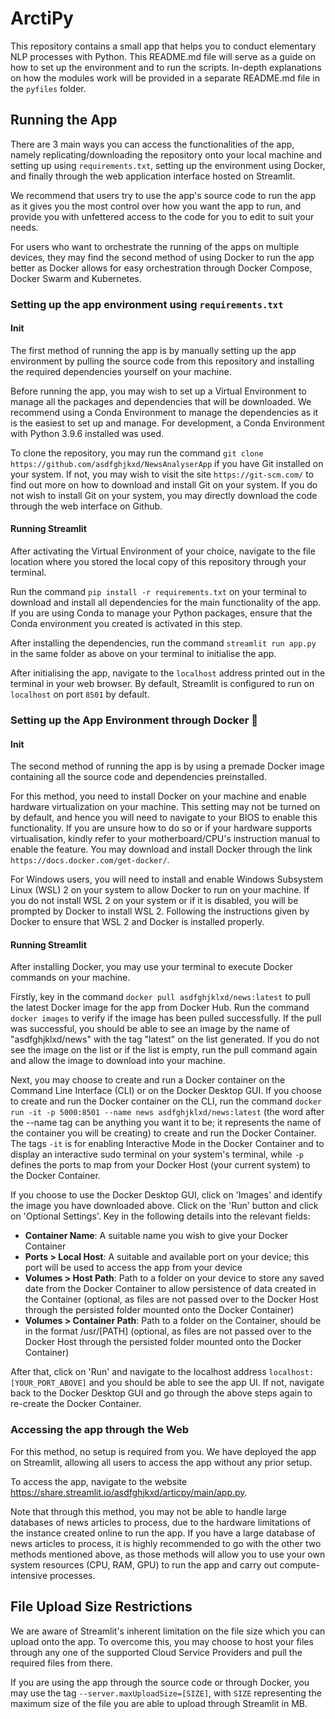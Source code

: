 # ArctiPy
This repository contains a small app that helps you to conduct elementary NLP processes with Python. 
This README.md file will serve as a guide on how to set up the environment and to run the scripts. 
In-depth explanations on how the modules work will be provided in a separate README.md file in 
the `pyfiles` folder.

## Running the App
There are 3 main ways you can access the functionalities of the app, namely replicating/downloading the repository 
onto your local machine and setting up using `requirements.txt`, setting up the environment using Docker, and 
finally through the web application interface hosted on Streamlit. 

We recommend that users try to use the app's source code to run the app as it gives you the most control over how 
you want the app to run, and provide you with unfettered access to the code for you to edit to suit your needs.

For users who want to orchestrate the running of the apps on multiple devices, they may find the second method of 
using Docker to run the app better as Docker allows for easy orchestration through Docker Compose, Docker Swarm and 
Kubernetes.

### Setting up the app environment using `requirements.txt`
#### Init
The first method of running the app is by manually setting up the app environment by pulling the source code from 
this repository and installing the required dependencies yourself on your machine.

Before running the app, you may wish to set up a Virtual Environment to manage all the packages and dependencies that 
will be downloaded. We recommend using a Conda Environment to manage the dependencies as it is the easiest to set up 
and manage. For development, a Conda Environment with Python 3.9.6 installed was used.

To clone the repository, you may run the command `git clone https://github.com/asdfghjkxd/NewsAnalyserApp` if you 
have Git installed on your system. If not, you may wish to visit the site `https://git-scm.com/` to find out more 
on how to download and install Git on your system. If you do not wish to install Git on your system, you may directly 
download the code through the web interface on Github.

#### Running Streamlit
After activating the Virtual Environment of your choice, navigate to the file location where you stored the local copy 
of this repository through your terminal.

Run the command `pip install -r requirements.txt` on your terminal to download and install all dependencies for the 
main functionality of the app. If you are using Conda to manage your Python packages, ensure that the Conda environment 
you created is activated in this step.

After installing the dependencies, run the command `streamlit run app.py` in the same folder as above on your terminal 
to initialise the app.

After initialising the app, navigate to the `localhost` address printed out in the terminal in your web browser.
By default, Streamlit is configured to run on `localhost` on port `8501` by default.

### Setting up the App Environment through Docker 🐳
#### Init
The second method of running the app is by using a premade Docker image containing all the source code and dependencies 
preinstalled.

For this method, you need to install Docker on your machine and enable hardware virtualization on your machine. This 
setting may not be turned on by default, and hence you will need to navigate to your BIOS to enable this functionality. 
If you are unsure how to do so or if your hardware supports virtualisation, kindly refer to your motherboard/CPU's 
instruction manual to enable the feature. You may download and install Docker through the link 
`https://docs.docker.com/get-docker/`.

For Windows users, you will need to install and enable Windows Subsystem Linux (WSL) 2 on your system to allow Docker to 
run on your machine. If you do not install WSL 2 on your system or if it is disabled, you will be prompted by Docker to 
install WSL 2. Following the instructions given by Docker to ensure that WSL 2 and Docker is installed properly.

#### Running Streamlit
After installing Docker, you may use your terminal to execute Docker commands on your machine.

Firstly, key in the command `docker pull asdfghjklxd/news:latest` to pull the latest Docker image for the app from 
Docker Hub. Run the command `docker images` to verify if the image has been pulled successfully. If the pull was 
successful, you should be able to see an image by the name of "asdfghjklxd/news" with the tag "latest" on the list 
generated. If you do not see the image on the list or if the list is empty, run the pull command again and allow the 
image to download into your machine.

Next, you may choose to create and run a Docker container on the Command Line Interface (CLI) or on the Docker Desktop 
GUI. If you choose to create and run the Docker container on the CLI, run the command 
`docker run -it -p 5000:8501 --name news asdfghjklxd/news:latest` (the word after the --name tag can be anything you 
want it to be; it represents the name of the container you will be creating) to create and run the Docker Container.
The tags `-it` is for enabling Interactive Mode in the Docker Container and to display an interactive sudo terminal 
on your system's terminal, while `-p` defines the ports to map from your Docker Host (your current system) to the 
Docker Container.

If you choose to use the Docker Desktop GUI, click on 'Images' and identify the image you have downloaded above. Click 
on the 'Run' button and click on 'Optional Settings'. Key in the following details into the relevant fields:

* **Container Name**: A suitable name you wish to give your Docker Container
* **Ports > Local Host**: A suitable and available port on your device; this port will be used to access the app from 
your device
* **Volumes > Host Path**: Path to a folder on your device to store any saved date from the Docker Container to allow 
persistence of data created in the Container (optional, as files are not passed over to the Docker Host through the 
persisted folder mounted onto the Docker Container)
* **Volumes > Container Path**: Path to a folder on the Container, should be in the format /usr/[PATH] (optional, as 
files are not passed over to the Docker Host through the persisted folder mounted onto the Docker Container)

After that, click on 'Run' and navigate to the localhost address `localhost:[YOUR_PORT_ABOVE]` and you should be able 
to see the app UI. If not, navigate back to the Docker Desktop GUI and go through the above steps again to re-create 
the Docker Container.

### Accessing the app through the Web
For this method, no setup is required from you. We have deployed the app on Streamlit, allowing all users to access the 
app without any prior setup.

To access the app, navigate to the website https://share.streamlit.io/asdfghjkxd/articpy/main/app.py.

Note that through this method, you may not be able to handle large databases of news articles to process, due to the 
hardware limitations of the instance created online to run the app. If you have a large database of news articles to 
process, it is highly recommended to go with the other two methods mentioned above, as those methods will allow you to
use your own system resources (CPU, RAM, GPU) to run the app and carry out compute-intensive processes.

## File Upload Size Restrictions
We are aware of Streamlit's inherent limitation on the file size which you can upload onto the app. To overcome this, 
you may choose to host your files through any one of the supported Cloud Service Providers and pull the required files 
from there.

If you are using the app through the source code or through Docker, you may use the tag `--server.maxUploadSize=[SIZE]`,
with `SIZE` representing the maximum size of the file you are able to upload through Streamlit in MB.